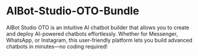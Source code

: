 # AIBot-Studio-OTO-Bundle
AIBot Studio OTO is an intuitive AI chatbot builder that allows you to create and deploy AI-powered chatbots effortlessly. Whether for Messenger, WhatsApp, or Instagram, this user-friendly platform lets you build advanced chatbots in minutes—no coding required! 
